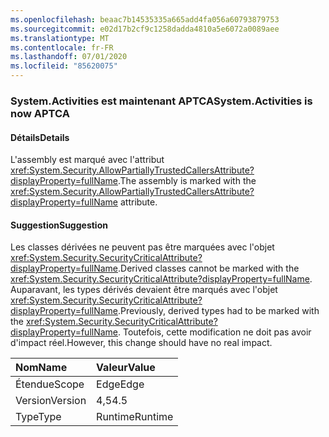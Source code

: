 ```yaml
---
ms.openlocfilehash: beaac7b14535335a665add4fa056a60793879753
ms.sourcegitcommit: e02d17b2cf9c1258dadda4810a5e6072a0089aee
ms.translationtype: MT
ms.contentlocale: fr-FR
ms.lasthandoff: 07/01/2020
ms.locfileid: "85620075"
---
```

### <a name="systemactivities-is-now-aptca"></a><span data-ttu-id="e9f80-101">System.Activities est maintenant APTCA</span><span class="sxs-lookup"><span data-stu-id="e9f80-101">System.Activities is now APTCA</span></span>

#### <a name="details"></a><span data-ttu-id="e9f80-102">Détails</span><span class="sxs-lookup"><span data-stu-id="e9f80-102">Details</span></span>

<span data-ttu-id="e9f80-103">L'assembly est marqué avec l'attribut <xref:System.Security.AllowPartiallyTrustedCallersAttribute?displayProperty=fullName>.</span><span class="sxs-lookup"><span data-stu-id="e9f80-103">The assembly is marked with the <xref:System.Security.AllowPartiallyTrustedCallersAttribute?displayProperty=fullName> attribute.</span></span>

#### <a name="suggestion"></a><span data-ttu-id="e9f80-104">Suggestion</span><span class="sxs-lookup"><span data-stu-id="e9f80-104">Suggestion</span></span>

<span data-ttu-id="e9f80-105">Les classes dérivées ne peuvent pas être marquées avec l'objet <xref:System.Security.SecurityCriticalAttribute?displayProperty=fullName>.</span><span class="sxs-lookup"><span data-stu-id="e9f80-105">Derived classes cannot be marked with the <xref:System.Security.SecurityCriticalAttribute?displayProperty=fullName>.</span></span> <span data-ttu-id="e9f80-106">Auparavant, les types dérivés devaient être marqués avec l'objet <xref:System.Security.SecurityCriticalAttribute?displayProperty=fullName>.</span><span class="sxs-lookup"><span data-stu-id="e9f80-106">Previously, derived types had to be marked with the <xref:System.Security.SecurityCriticalAttribute?displayProperty=fullName>.</span></span> <span data-ttu-id="e9f80-107">Toutefois, cette modification ne doit pas avoir d'impact réel.</span><span class="sxs-lookup"><span data-stu-id="e9f80-107">However, this change should have no real impact.</span></span>

| <span data-ttu-id="e9f80-108">Nom</span><span class="sxs-lookup"><span data-stu-id="e9f80-108">Name</span></span>    | <span data-ttu-id="e9f80-109">Valeur</span><span class="sxs-lookup"><span data-stu-id="e9f80-109">Value</span></span>       |
|:--------|:------------|
| <span data-ttu-id="e9f80-110">Étendue</span><span class="sxs-lookup"><span data-stu-id="e9f80-110">Scope</span></span>   |<span data-ttu-id="e9f80-111">Edge</span><span class="sxs-lookup"><span data-stu-id="e9f80-111">Edge</span></span>|
|<span data-ttu-id="e9f80-112">Version</span><span class="sxs-lookup"><span data-stu-id="e9f80-112">Version</span></span>|<span data-ttu-id="e9f80-113">4,5</span><span class="sxs-lookup"><span data-stu-id="e9f80-113">4.5</span></span>|
|<span data-ttu-id="e9f80-114">Type</span><span class="sxs-lookup"><span data-stu-id="e9f80-114">Type</span></span>|<span data-ttu-id="e9f80-115">Runtime</span><span class="sxs-lookup"><span data-stu-id="e9f80-115">Runtime</span></span>|
